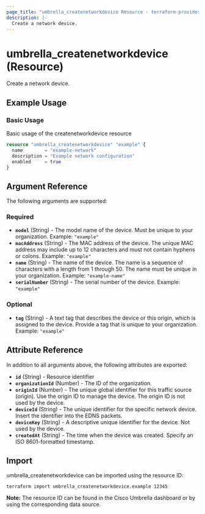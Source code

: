 ```yaml
---
page_title: "umbrella_createnetworkdevice Resource - terraform-provider-umbrella"
description: |-
  Create a network device.
---
```


# umbrella_createnetworkdevice (Resource)

Create a network device.

## Example Usage


### Basic Usage

Basic usage of the createnetworkdevice resource

```terraform
resource "umbrella_createnetworkdevice" "example" {
  name        = "example-network"
  description = "Example network configuration"
  enabled     = true
}
```



## Argument Reference

The following arguments are supported:

### Required

- **`model`** (String) - The model name of the device. Must be unique to your organization. Example: `"example"`
- **`macAddress`** (String) - The MAC address of the device. The unique MAC address may include up to 12 characters and must not contain hyphens or colons. Example: `"example"`
- **`name`** (String) - The name of the device. The name is a sequence of characters with a length from 1 through 50. The name must be unique in your organization. Example: `"example-name"`
- **`serialNumber`** (String) - The serial number of the device. Example: `"example"`


### Optional

- **`tag`** (String) - A text tag that describes the device or this origin, which is assigned to the device. Provide a tag that is unique to your organization. Example: `"example"`


## Attribute Reference

In addition to all arguments above, the following attributes are exported:

- **`id`** (String) - Resource identifier
- **`organizationId`** (Number) - The ID of the organization.
- **`originId`** (Number) - The unique global identifier for this traffic source (origin). Use the origin ID to manage the device. The origin ID is not used by the device.
- **`deviceId`** (String) - The unique identifier for the specific network device. Insert the identifier into the EDNS packets.
- **`deviceKey`** (String) - A descriptive unique identifier for the device. Not used by the device.
- **`createdAt`** (String) - The time when the device was created. Specify an ISO 8601-formatted timestamp.



## Import

umbrella_createnetworkdevice can be imported using the resource ID:

```shell
terraform import umbrella_createnetworkdevice.example 12345
```

**Note:** The resource ID can be found in the Cisco Umbrella dashboard or by using the corresponding data source.

